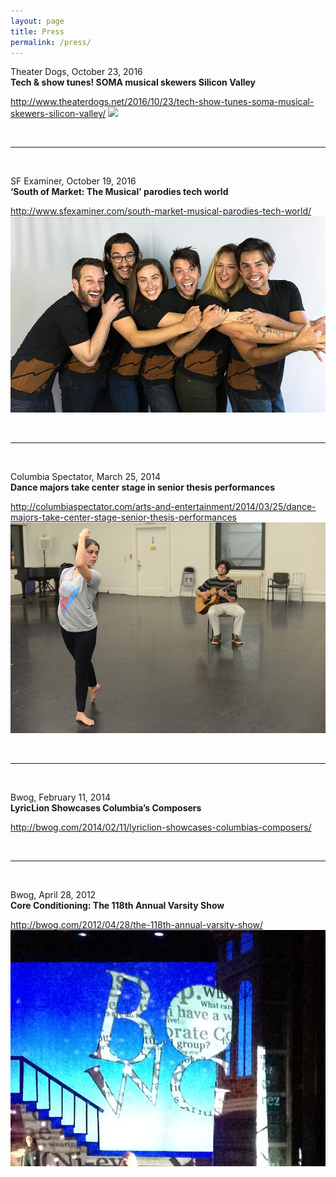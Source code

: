 ```yaml
---
layout: page
title: Press
permalink: /press/
---
```


Theater Dogs, October 23, 2016
<br><b>Tech & show tunes! SOMA musical skewers Silicon Valley</b>


<a href="http://www.theaterdogs.net/2016/10/23/tech-show-tunes-soma-musical-skewers-silicon-valley/" target="blank">http://www.theaterdogs.net/2016/10/23/tech-show-tunes-soma-musical-skewers-silicon-valley/</a>
<img src="/assets/SOMA Anish.jpg">

<br>
<hr>
<br>

SF Examiner, October 19, 2016
<br><b>‘South of Market: The Musical’ parodies tech world</b>

<a href="http://www.sfexaminer.com/south-market-musical-parodies-tech-world/" target="blank">http://www.sfexaminer.com/south-market-musical-parodies-tech-world/</a>
<img src="/assets/SOMA CTeam.jpg">

<br>
<hr>
<br>

Columbia Spectator, March 25, 2014
<br><b>Dance majors take center stage in senior thesis performances</b>

<a href="http://columbiaspectator.com/arts-and-entertainment/2014/03/25/dance-majors-take-center-stage-senior-thesis-performances" target="blank">http://columbiaspectator.com/arts-and-entertainment/2014/03/25/dance-majors-take-center-stage-senior-thesis-performances</a>
<img src="/assets/Gina dance thesis.jpg">

<br>
<hr>
<br>

Bwog, February 11, 2014
<br><b>LyricLion Showcases Columbia’s Composers</b>

<a href="http://bwog.com/2014/02/11/lyriclion-showcases-columbias-composers/" target="blank">http://bwog.com/2014/02/11/lyriclion-showcases-columbias-composers/</a>

<br>
<hr>
<br>

Bwog, April 28, 2012
<br><b>Core Conditioning: The 118th Annual Varsity Show</b>

<a href="http://bwog.com/2012/04/28/the-118th-annual-varsity-show/" target="blank">http://bwog.com/2012/04/28/the-118th-annual-varsity-show/</a>
<img src="/assets/v118pic.jpg">
